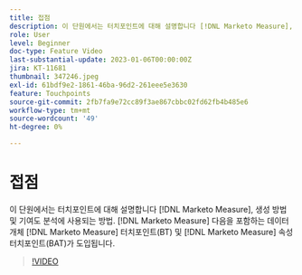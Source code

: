 ```yaml
---
title: 접점
description: 이 단원에서는 터치포인트에 대해 설명합니다 [!DNL Marketo Measure], how they are created, and how they are used for attribution. [!DNL Marketo Measure] 다음을 포함하는 데이터 개체 [!DNL Marketo Measure] 터치포인트(BT) 및 [!DNL Marketo Measure] 속성 터치포인트(BAT)가 도입됩니다.
role: User
level: Beginner
doc-type: Feature Video
last-substantial-update: 2023-01-06T00:00:00Z
jira: KT-11681
thumbnail: 347246.jpeg
exl-id: 61bdf9e2-1861-46ba-96d2-261eee5e3630
feature: Touchpoints
source-git-commit: 2fb7fa9e72cc89f3ae867cbbc02fd62fb4b485e6
workflow-type: tm+mt
source-wordcount: '49'
ht-degree: 0%

---
```


# 접점

이 단원에서는 터치포인트에 대해 설명합니다 [!DNL Marketo Measure], 생성 방법 및 기여도 분석에 사용되는 방법. [!DNL Marketo Measure] 다음을 포함하는 데이터 개체 [!DNL Marketo Measure] 터치포인트(BT) 및 [!DNL Marketo Measure] 속성 터치포인트(BAT)가 도입됩니다.

>[!VIDEO](https://video.tv.adobe.com/v/347246/?quality=12&learn=on)
